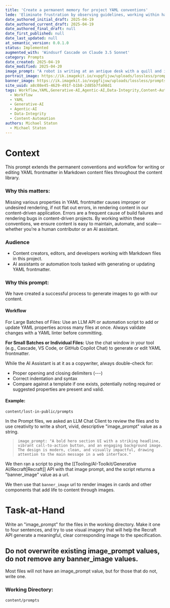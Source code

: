 ```yaml
---
title: 'Create a permanent memory for project YAML conventions'
lede: 'Eliminate frustration by observing guidelines, working within hard rules and constraints, and learning to detect YAML irregularties that could cause bugs and failures'
date_authored_initial_draft: 2025-04-19
date_authored_current_draft: 2025-04-19
date_authored_final_draft: null
date_first_published: null
date_last_updated: null
at_semantic_version: 0.0.1.0
status: Implemented
augmented_with: 'Windsurf Cascade on Claude 3.5 Sonnet'
category: Prompts
date_created: 2025-04-19
date_modified: 2025-04-20
image_prompt: "A robot is writing at an antique desk with a quill and ink by candle light."
portrait_image: https://ik.imagekit.io/xvpgfijuw/uploads/lossless/prompts/workflow/2025-05-05_portrait_image_Help-Write-a-YAML-property-for-a-Directory-of-Files_194d6779-c61d-4752-9e41-9f62e2d65472_EfY0L5Jz_.webp
banner_image: https://ik.imagekit.io/xvpgfijuw/uploads/lossless/prompts/workflow/2025-05-05_banner_image_Help-Write-a-YAML-property-for-a-Directory-of-Files_d49e031c-30d0-442c-8124-a6a57ebd2f9b_ILIUBDPO8.webp
site_uuid: a8c08e45-4629-491f-b1b8-2d85b7fa98d1
tags: Workflow,YAML,Generative-AI,Agentic-AI,Data-Integrity,Content-Automation
  - Workflow
  - YAML
  - Generative-AI
  - Agentic-AI
  - Data-Integrity
  - Content-Automation
authors: Michael Staton
  - Michael Staton
---
```

# Context

This prompt extends the permanent conventions and workflow for writing or editing YAML frontmatter in Markdown content files throughout the content library.

### Why this matters:
Missing various properties in YAML frontmatter causes improper or undesired rendering, if not flat out errors, in rendering content in our content-driven application. Errors are a frequent cause of build failures and rendering bugs in content-driven projects. By working within these conventions, we ensure content is easy to maintain, automate, and scale—whether you’re a human contributor or an AI assistant.

### Audience
- Content creators, editors, and developers working with Markdown files in this project.
- AI assistants or automation tools tasked with generating or updating YAML frontmatter.

### Why this prompt:
We have created a successful process to generate images to go with our content.  

#### Workflow
For Large Batches of Files:
Use an LLM API or automation script to add or update YAML properties across many files at once. Always validate changes with a YAML linter before committing.

**For Small Batches or Individual Files:**
Use the chat window in your tool (e.g., Cascade, VS Code, or GitHub Copilot Chat) to generate or edit YAML frontmatter. 

While the AI Assistant is at it as a copywriter, always double-check for:
- Proper opening and closing delimiters (---)
- Correct indentation and syntax
- Compare against a template if one exists, potentially noting required or suggested properties are present and valid.

#### Example:

`content/lost-in-public/prompts`

In the Prompt files, we asked an LLM Chat Client to review the files and to use creativity to write a short, vivid, descriptive "image_prompt" value as a string.  

> `image_prompt: "A bold hero section UI with a striking headline, vibrant call-to-action button, and an engaging background image. The design is modern, clean, and visually impactful, drawing attention to the main message in a web interface."`

We then ran a script to ping the [[Tooling/AI-Toolkit/Generative AI/Recraft|Recraft]] API with that image prompt, and the script returns a "banner_image" value as a url.  

We then use that `banner_image` url to render images in cards and other components that add life to content through images.  

# Task-at-Hand

Write an "image_prompt" for the files in the working directory.  Make it one to four sentences, and try to use visual imagery that will help the Recraft API generate a meaningful, clear corresponding image to the specification.  

## Do not overwrite existing image_prompt values, do not remove any banner_image values.  

Most files will not have an image_prompt value, but for those that do not, write one.   

### Working Directory:
`content/prompts`

